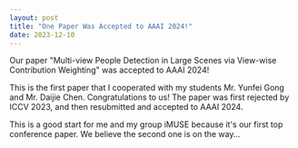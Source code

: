 ```yaml
---
layout: post
title: "One Paper Was Accepted to AAAI 2024!"
date: 2023-12-10
---
```

<p> 
Our paper "Multi-view People Detection in Large Scenes via View-wise Contribution Weighting" was accepted to AAAI 2024!
</p>

This is the first paper that I cooperated with my students Mr. Yunfei Gong and Mr. Daijie Chen. Congratulations to us!
The paper was first rejected by ICCV 2023, and then resubmitted and accepted to AAAI 2024.

This is a good start for me and my group iMUSE because it's our first top conference paper.
We believe the second one is on the way...
